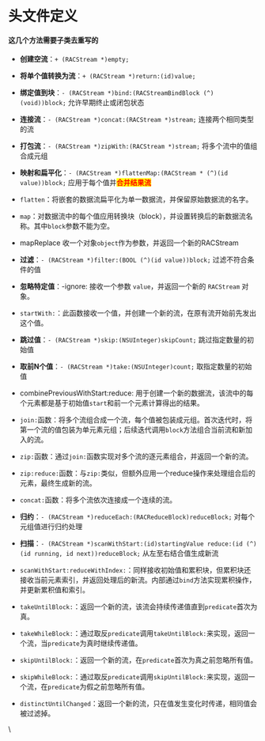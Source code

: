 # 头文件定义



#### **这几个方法需要子类去重写的**

* **创建空流**：`+ (RACStream *)empty;`
* **将单个值转换为流**：`+ (RACStream *)return:(id)value;`
* **绑定值到块**：`- (RACStream *)bind:(RACStreamBindBlock (^)(void))block;` 允许早期终止或闭包状态
* **连接流**：`- (RACStream *)concat:(RACStream *)stream;` 连接两个相同类型的流
* **打包流**：`- (RACStream *)zipWith:(RACStream *)stream;` 将多个流中的值组合成元组



* **映射和扁平化**：`- (RACStream *)flattenMap:(RACStream * (^)(id value))block;` 应用于每个值并<mark style="color:red;">**合并结果流**</mark>
* `flatten`：将嵌套的数据流扁平化为单一数据流，并保留原始数据流的名字。
* `map`：对数据流中的每个值应用转换块（block），并设置转换后的新数据流名称。其中`block`参数不能为空。
* mapReplace 收一个对象`object`作为参数，并返回一个新的RACStream
* **过滤**：`- (RACStream *)filter:(BOOL (^)(id value))block;` 过滤不符合条件的值
* **忽略特定值**：-ignore: 接收一个参数 `value`，并返回一个新的 `RACStream` 对象。
* `startWith:`：此函数接收一个值，并创建一个新的流，在原有流开始前先发出这个值。
* **跳过值**：`- (RACStream *)skip:(NSUInteger)skipCount;` 跳过指定数量的初始值
* **取前N个值**：`- (RACStream *)take:(NSUInteger)count;` 取指定数量的初始值
* combinePreviousWithStart:reduce: 用于创建一个新的数据流，该流中的每个元素都是基于初始值`start`和前一个元素计算得出的结果。
* `join:`函数：将多个流组合成一个流，每个值被包装成元组。首次迭代时，将第一个流的值包装为单元素元组；后续迭代调用`block`方法组合当前流和新加入的流。
* `zip:`函数：通过`join:`函数实现对多个流的逐元素组合，并返回一个新的流。
* `zip:reduce:`函数：与`zip:`类似，但额外应用一个reduce操作来处理组合后的元素，最终生成新的流。
* `concat:`函数：将多个流依次连接成一个连续的流。
* **归约**：`- (RACStream *)reduceEach:(RACReduceBlock)reduceBlock;` 对每个元组值进行归约处理
* **扫描**：`- (RACStream *)scanWithStart:(id)startingValue reduce:(id (^)(id running, id next))reduceBlock;` 从左至右结合值生成新流
* `scanWithStart:reduceWithIndex:`：同样接收初始值和累积块，但累积块还接收当前元素索引，并返回处理后的新流。内部通过`bind`方法实现累积操作，并更新累积值和索引。
* `takeUntilBlock:`：返回一个新的流，该流会持续传递值直到`predicate`首次为真。
* `takeWhileBlock:`：通过取反`predicate`调用`takeUntilBlock:`来实现，返回一个流，当`predicate`为真时继续传递值。
* `skipUntilBlock:`：返回一个新的流，在`predicate`首次为真之前忽略所有值。
* `skipWhileBlock:`：通过取反`predicate`调用`skipUntilBlock:`来实现，返回一个流，在`predicate`为假之前忽略所有值。
* `distinctUntilChanged`：返回一个新的流，只在值发生变化时传递，相同值会被过滤掉。

\

